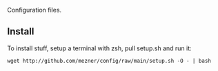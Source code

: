 Configuration files.

Install
--------
To install stuff, setup a terminal with zsh, pull setup.sh and run it:
```
wget http://github.com/mezner/config/raw/main/setup.sh -O - | bash
```
